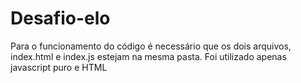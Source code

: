 # Desafio-elo
Para o funcionamento do código é necessário que os dois arquivos, index.html e index.js estejam na mesma pasta. Foi utilizado apenas javascript puro e HTML
